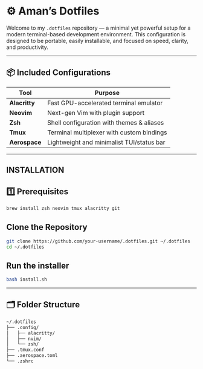 # ⚙️ Aman’s Dotfiles

Welcome to my `.dotfiles` repository — a minimal yet powerful setup for a modern terminal-based development environment. This configuration is designed to be portable, easily installable, and focused on speed, clarity, and productivity.

---

## 📦 Included Configurations

| Tool          | Purpose                                   |
| ------------- | ----------------------------------------- |
| **Alacritty** | Fast GPU-accelerated terminal emulator    |
| **Neovim**    | Next-gen Vim with plugin support          |
| **Zsh**       | Shell configuration with themes & aliases |
| **Tmux**      | Terminal multiplexer with custom bindings |
| **Aerospace** | Lightweight and minimalist TUI/status bar |

---

## INSTALLATION

## 1️⃣ Prerequisites

```bash
brew install zsh neovim tmux alacritty git
```

## Clone the Repository

```bash
git clone https://github.com/your-username/.dotfiles.git ~/.dotfiles
cd ~/.dotfiles
```

## Run the installer

```bash
bash install.sh
```

---

## 🗂️ Folder Structure

```bash
~/.dotfiles
├── .config/
│   ├── alacritty/
│   ├── nvim/
│   └── zsh/
├── .tmux.conf
├── .aerospace.toml
└── .zshrc

```
